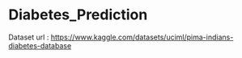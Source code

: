 # Diabetes_Prediction
Dataset url : https://www.kaggle.com/datasets/uciml/pima-indians-diabetes-database
